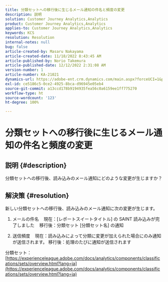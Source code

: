 ```yaml
---
title: 分類セットへの移行後に生じるメール通知の件名と頻度の変更
description: 説明
solution: Customer Journey Analytics,Analytics
product: Customer Journey Analytics,Analytics
applies-to: Customer Journey Analytics,Analytics
keywords: KCS
resolution: Resolution
internal-notes: null
bug: false
article-created-by: Masaru Nakayama
article-created-date: 11/18/2022 8:43:45 AM
article-published-by: Norio Takemura
article-published-date: 12/12/2022 2:31:08 AM
version-number: 1
article-number: KA-21021
dynamics-url: https://adobe-ent.crm.dynamics.com/main.aspx?forceUCI=1&pagetype=entityrecord&etn=knowledgearticle&id=cb889f1b-1d67-ed11-9561-6045bd006239
exl-id: ce5186c5-0ce2-4925-8bca-d96945e05eb4
source-git-commit: a13ccd178b9194935fea56c0a6159ee1ff775270
workflow-type: ht
source-wordcount: '123'
ht-degree: 100%

---
```


# 分類セットへの移行後に生じるメール通知の件名と頻度の変更

## 説明 {#description}

分類セットへの移行後、読み込みのメール通知にどのような変更が生じますか？
<br> 

## 解決策 {#resolution}


新しい分類セットへの移行後、読み込みのメール通知に次の変更が生じます。



1. メールの件名
   現在：[レポートスイートタイトル] の SAINT 読み込みが完了しました
   移行後：分類セット [分類セット名] の通知

2. 送信頻度
   現在：読み込みによって分類に変更が加えられた場合にのみ通知が送信されます。
   移行後：処理のたびに通知が送信されます

分類セット：
[https://experienceleague.adobe.com/docs/analytics/components/classifications/sets/overview.html?lang=ja](https://experienceleague.adobe.com/docs/analytics/components/classifications/sets/overview.html?lang=ja)
